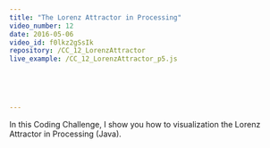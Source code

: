 ```yaml
---
title: "The Lorenz Attractor in Processing"
video_number: 12
date: 2016-05-06
video_id: f0lkz2gSsIk
repository: /CC_12_LorenzAttractor
live_example: /CC_12_LorenzAttractor_p5.js

  


  
---
```


In this Coding Challenge, I show you how to visualization the Lorenz Attractor in Processing (Java).

